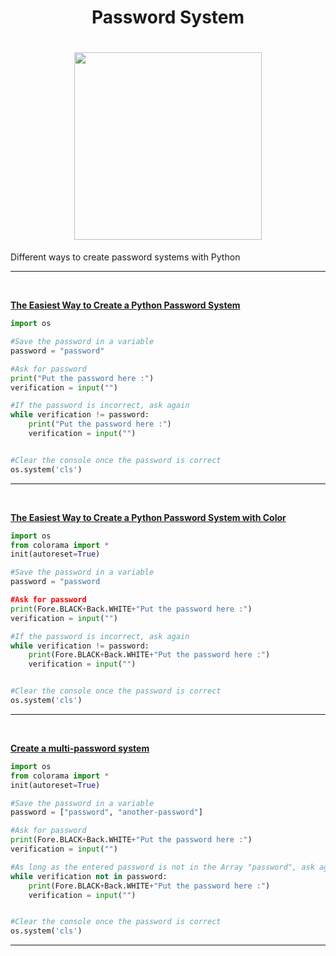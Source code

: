 <div align = center>
  <h1>Password System<h1>
  <img src="https://i.imgur.com/KbHzPrC.png" width="300px" height"300px" href="https://github.com/TismaDll/password-system">
</div>

<p>Different ways to create password systems with Python</p>
<hr><br>

[**The Easiest Way to Create a Python Password System**](https://github.com/TismaDll/password-system/blob/main/simple-password.py)

```py
import os

#Save the password in a variable
password = "password"

#Ask for password
print("Put the password here :")
verification = input("")

#If the password is incorrect, ask again
while verification != password:
    print("Put the password here :")
    verification = input("")


#Clear the console once the password is correct
os.system('cls')
```
<hr><br>

[**The Easiest Way to Create a Python Password System with Color**](https://github.com/TismaDll/password-system/blob/main/simple-password-color.py)

```py
import os
from colorama import *
init(autoreset=True)

#Save the password in a variable
password = "password

#Ask for password
print(Fore.BLACK+Back.WHITE+"Put the password here :")
verification = input("")

#If the password is incorrect, ask again
while verification != password:
    print(Fore.BLACK+Back.WHITE+"Put the password here :")
    verification = input("")


#Clear the console once the password is correct
os.system('cls')
```
<hr><br>

[**Create a multi-password system**](https://github.com/TismaDll/password-system/blob/main/array-password.py)

```py
import os
from colorama import *
init(autoreset=True)

#Save the password in a variable
password = ["password", "another-password"]

#Ask for password
print(Fore.BLACK+Back.WHITE+"Put the password here :")
verification = input("")

#As long as the entered password is not in the Array "password", ask again
while verification not in password:
    print(Fore.BLACK+Back.WHITE+"Put the password here :")
    verification = input("")


#Clear the console once the password is correct
os.system('cls')
```
<hr><br>

